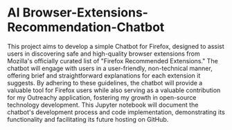 # AI Browser-Extensions-Recommendation-Chatbot
This project aims to develop a simple Chatbot for Firefox, designed to assist users in discovering safe and high-quality browser extensions from Mozilla's officially curated list of "Firefox Recommended Extensions." The chatbot will engage with users in a user-friendly, non-technical manner, offering brief and straightforward explanations for each extension it suggests. By adhering to these guidelines, the chatbot will provide a valuable tool for Firefox users while also serving as a valuable contribution for my Outreachy application, fostering my growth in open-source technology development. This Jupyter notebook will document the chatbot's development process and code implementation, demonstrating its functionality and facilitating its future hosting on GitHub.
